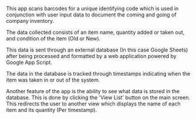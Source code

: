This app scans barcodes for a unique identifying code which is used in conjunction with user input data to document the coming and going of company inventory. 

The data collected consists of an item name, quantity added or taken out, and condition of the item (Old or New). 

This data is sent through an external database (In this case Google Sheets) after being processed and formatted by a web application powered by Google App Script. 

The data in the database is tracked through timestamps indicating when the item was taken in or out of the system. 

Another feature of the app is the ability to see what data is stored in the database. This is done by clicking the 'View List' button on the main screen. This redirects the user to another view which displays the name of each item and its quantity (Per timestamp). 

